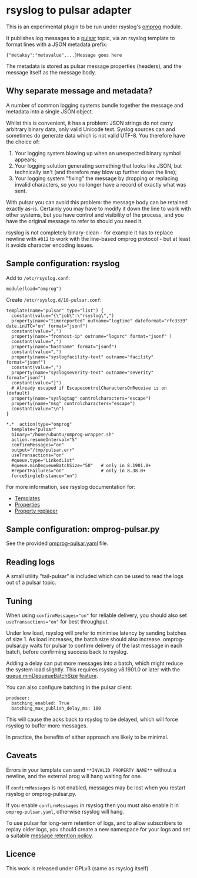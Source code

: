 # rsyslog to pulsar adapter

This is an experimental plugin to be run under rsyslog's
[omprog](https://www.rsyslog.com/doc/v8-stable/configuration/modules/omprog.html)
module.

It publishes log messages to a [pulsar](https://pulsar.apache.org/) topic,
via an rsyslog template to format lines with a JSON metadata prefix:

```
{"metakey":"metavalue",...}Message goes here
```

The metadata is stored as pulsar message properties (headers), and the
message itself as the message body.

## Why separate message and metadata?

A number of common logging systems bundle together the message and metadata
into a single JSON object.

Whilst this is convenient, it has a problem: JSON strings do not carry
arbitrary binary data, only valid Unicode text.  Syslog sources can and
sometimes do generate data which is not valid UTF-8.  You therefore have the
choice of:

1. Your logging system blowing up when an unexpected binary symbol appears;
2. Your logging solution generating something that looks like JSON, but
   technically isn't (and therefore may blow up further down the line);
3. Your logging system "fixing" the message by dropping or replacing invalid
   characters, so you no longer have a record of exactly what was sent.

With pulsar you can avoid this problem: the message body can be retained
exactly as-is.  Certainly you may have to modify it down the line to work
with other systems, but you have control and visibility of the process, and
you have the original message to refer to should you need it.

rsyslog is not completely binary-clean - for example it has to replace
newline with `#012` to work with the line-based omprog protocol - but at
least it avoids character encoding issues.

## Sample configuration: rsyslog

Add to `/etc/rsyslog.conf`:

```
module(load="omprog")
```

Create `/etc/rsyslog.d/10-pulsar.conf`:

```
template(name="pulsar" type="list") {
  constant(value="{\"job\":\"rsyslog\",")
  property(name="timereported" outname="logtime" dateformat="rfc3339" date.inUTC="on" format="jsonf")
  constant(value=",")
  property(name="fromhost-ip" outname="logsrc" format="jsonf" )
  constant(value=",")
  property(name="hostname" format="jsonf")
  constant(value=",")
  property(name="syslogfacility-text" outname="facility" format="jsonf")
  constant(value=",")
  property(name="syslogseverity-text" outname="severity" format="jsonf")
  constant(value="}")
  # Already escaped if EscapecontrolCharactersOnReceive is on (default)
  property(name="syslogtag" controlcharacters="escape")
  property(name="msg" controlcharacters="escape")
  constant(value="\n")
}

*.*  action(type="omprog"
  template="pulsar"
  binary="/home/ubuntu/omprog-wrapper.sh"
  action.resumeInterval="5"
  confirmMessages="on"
  output="/tmp/pulsar.err"
  useTransactions="on"
  #queue.type="LinkedList"
  #queue.minDequeueBatchSize="50"   # only in 8.1901.0+
  #reportFailures="on"              # only in 8.38.0+
  forceSingleInstance="on")
```

For more information, see rsyslog documentation for:

* [Templates](https://www.rsyslog.com/doc/v8-stable/configuration/templates.html)
* [Properties](https://www.rsyslog.com/doc/master/configuration/properties.html)
* [Property replacer](https://www.rsyslog.com/doc/master/configuration/property_replacer.html)

## Sample configuration: omprog-pulsar.py

See the provided [omprog-pulsar.yaml](omprog-pulsar.yaml) file.

## Reading logs

A small utility "tail-pulsar" is included which can be used to read the logs out
of a pulsar topic.

## Tuning

When using `confirmMessages="on"` for reliable delivery, you should also set
`useTransactions="on"` for best throughput.

Under low load, rsyslog will prefer to minimise latency by sending batches
of size 1.  As load increases, the batch size should also increase.
omprog-pulsar.py waits for pulsar to confirm delivery of the last message in
each batch, before confirming success back to rsyslog.

Adding a delay can put more messages into a batch, which might reduce the
system load slightly.  This requires rsyslog v8.1901.0 or later with the
[queue.minDequeueBatchSize](https://www.rsyslog.com/doc/master/rainerscript/queue_parameters.html#queue-mindequeuebatchsize)
[feature](https://github.com/rsyslog/rsyslog/issues/495).

You can also configure batching in the pulsar client:

```
producer:
  batching_enabled: True
  batching_max_publish_delay_ms: 100
```

This will cause the acks back to rsyslog to be delayed, which will force
rsyslog to buffer more messages.

In practice, the benefits of either approach are likely to be minimal.

## Caveats

Errors in your template can send `**INVALID PROPERTY NAME**` without a
newline, and the external prog will hang waiting for one.

If `confirmMessages` is not enabled, messages may be lost when you restart
rsyslog or omprog-pulsar.py.

If you enable `confirmMessages` in rsyslog then you must also enable it in
`omprog-pulsar.yaml`, otherwise rsyslog will hang.

To use pulsar for long-term retention of logs, and to allow subscribers to
replay older logs, you should create a new namespace for your logs and
set a suitable
[message retention policy](https://pulsar.apache.org/docs/en/cookbooks-retention-expiry/).

## Licence

This work is released under GPLv3 (same as rsyslog itself)
